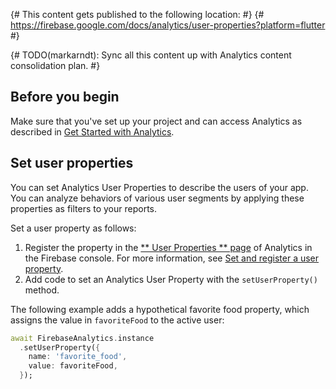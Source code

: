 {# This content gets published to the following location:                        #}
{#   https://firebase.google.com/docs/analytics/user-properties?platform=flutter #}

{# TODO(markarndt): Sync all this content up with Analytics content consolidation plan. #}

## Before you begin

Make sure that you've set up your project and can access Analytics as
described in [Get Started with Analytics](get-started).

## Set user properties

You can set Analytics User Properties to describe the users of your app.
You can analyze behaviors of various user segments by applying these
properties as filters to your reports.

Set a user property as follows:

1. Register the property in the [** User Properties ** page](https://console.firebase.google.com/project/_/analytics/userproperty)
   of Analytics in the Firebase console. For more information, see
   [Set and register a user property](//support.google.com/firebase/answer/6317519?ref_topic=6317489#create-property).
1. Add code to set an Analytics User Property with the `setUserProperty()`
   method.

The following example
adds a hypothetical favorite food property, which assigns the value in
`favoriteFood` to the active user:

```dart
await FirebaseAnalytics.instance
  .setUserProperty({
    name: 'favorite_food',
    value: favoriteFood,
  });
```
